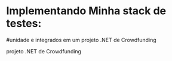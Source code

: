 # Implementando Minha stack de testes:
#unidade e integrados em um projeto .NET de Crowdfunding

projeto .NET de Crowdfunding

